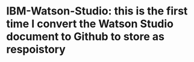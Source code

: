 # IBM-Watson-Studio: this is the first time I convert the Watson Studio document to Github to store as respoistory
